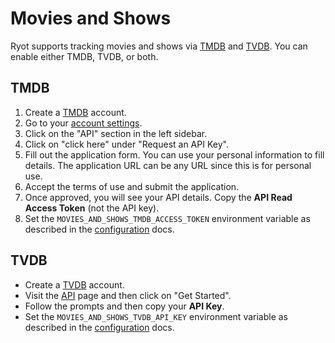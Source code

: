 # Movies and Shows

Ryot supports tracking movies and shows via [TMDB](https://www.themoviedb.org) and
[TVDB](https://www.thetvdb.com). You can enable either TMDB, TVDB, or both.

## TMDB

1. Create a [TMDB](https://www.themoviedb.org/) account.
2. Go to your [account settings](https://www.themoviedb.org/settings/account).
3. Click on the "API" section in the left sidebar.
4. Click on "click here" under "Request an API Key".
5. Fill out the application form. You can use your personal information to fill details.
   The application URL can be any URL since this is for personal use.
6. Accept the terms of use and submit the application.
7. Once approved, you will see your API details. Copy the **API Read Access Token** (not
   the API key).
8. Set the `MOVIES_AND_SHOWS_TMDB_ACCESS_TOKEN` environment variable as described in the
   [configuration](../configuration.md#important-parameters) docs.

## TVDB

- Create a [TVDB](https://www.thetvdb.com/) account.
- Visit the [API](https://www.thetvdb.com/api-information) page and then click on "Get
  Started".
- Follow the prompts and then copy your **API Key**.
- Set the `MOVIES_AND_SHOWS_TVDB_API_KEY` environment variable as described in the
  [configuration](../configuration.md#all-parameters) docs.
